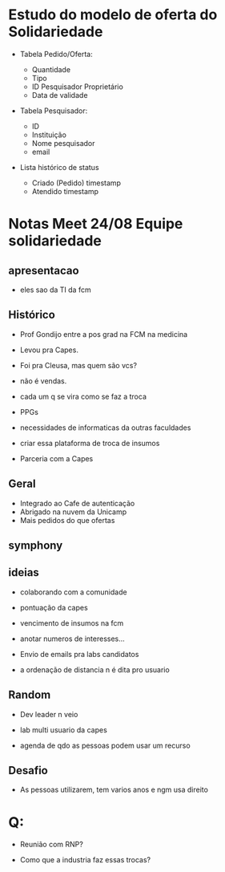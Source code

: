 # Estudo do modelo de oferta do Solidariedade

- Tabela Pedido/Oferta:
    - Quantidade
    - Tipo
    - ID Pesquisador Proprietário
    - Data de validade 

- Tabela Pesquisador:
    - ID
    - Instituição
    - Nome pesquisador
    - email

- Lista histórico de status
    - Criado (Pedido) timestamp
    - Atendido timestamp

# Notas Meet 24/08 Equipe solidariedade
## apresentacao
- eles sao da TI da fcm
## Histórico
- Prof Gondijo entre a pos grad
na FCM na medicina
- Levou pra Capes.
- Foi pra Cleusa, mas quem são vcs?
- não é vendas.
- cada um q se vira como se faz a troca
- PPGs
- necessidades de informaticas da outras faculdades
- criar essa plataforma de troca de insumos

- Parceria com a Capes



## Geral
- Integrado ao Cafe de autenticação
- Abrigado na nuvem da Unicamp
- Mais pedidos do que ofertas

## symphony

## ideias
- colaborando com a comunidade
- pontuação da capes
- vencimento de insumos na fcm

- anotar numeros de interesses...

- Envio de emails pra labs candidatos

- a ordenação de distancia n é dita pro usuario

## Random
- Dev leader n veio

- lab multi usuario da capes
- agenda de qdo as pessoas podem usar um recurso


## Desafio
- As pessoas utilizarem, tem varios anos e ngm usa direito



# Q:
- Reunião com RNP?

- Como que a industria faz essas trocas?